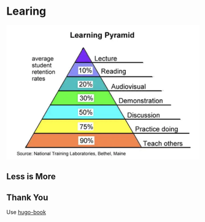 # Learing

![Learning Pyramid](https://github.com/talkgo/learning/blob/main/images/learning_pyramid2.png)

## Less is More

## Thank You

Use [hugo-book](https://github.com/alex-shpak/hugo-book/)
